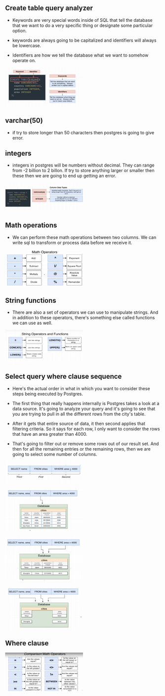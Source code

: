## Create table query analyzer

- Keywords are very special words inside of SQL that tell the database that we want to do a very specific thing or designate some particular option.

- keywords are always going to be capitalized and identifiers will always be lowercase.

- Identifiers are how we tell the database what we want to somehow operate on.

[<img src="./pictures/create_table_query_analyzer.png" width="50%"/>](./pictures/create_table_query_analyzer.png)

## varchar(50)

- if try to store longer than 50 characters then postgres is going to give error.

## integers

- integers in postgres will be numbers without decimal. They can range from -2 billion to 2 billon. If try to store anything larger or smaller then these then we are going to end up getting an error.

[<img src="./pictures/varchar_integer.png" width="50%"/>](./pictures/varchar_integer.png)

## Math operations

- We can perform these math operations between two columns. We can write sql to transform or process data before we receive it.

[<img src="./pictures/math_operators.png" width="50%"/>](./pictures/math_operators.png)

## String functions

- There are also a set of operators we can use to manipulate strings. And in addition to these operators, there's something else called functions we can use as well.

[<img src="./pictures/string_operators.png" width="50%"/>](./pictures/string_operators.png)

## Select query where clause sequence

- Here's the actual order in what in which you want to consider these steps being executed by Postgres.

- The first thing that really happens internally is Postgres takes a look at a data source. It's going to analyze your query and it's going to see that you are trying to pull in all the different rows from the city's table.

- After it gets that entire source of data, it then second applies that filtering criteria. So it says for each row, I only want to consider the rows that have an area greater than 4000.

- That's going to filter out or remove some rows out of our result set. And then for all the remaining entries or the remaining rows, then we are going to select some number of columns.

[<img src="./pictures/select_where_sequence.png" width="50%"/>](./pictures/select_where_sequence.png)

[<img src="./pictures/select_where_query_step_01.png" width="50%"/>](./pictures/select_where_query_step_01.png)

[<img src="./pictures/select_where_query_step_02.png" width="50%"/>](./pictures/select_where_query_step_02.png)

[<img src="./pictures/select_where_query_step_03.png" width="50%"/>](./pictures/select_where_query_step_03.png)

## Where clause

[<img src="./pictures/comparision_math_operators.png" width="50%"/>](./pictures/comparision_math_operators.png)
